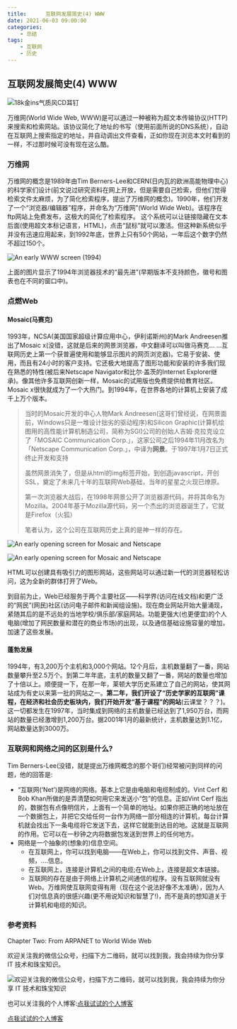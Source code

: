 ```yaml
---
title:      互联网发展简史(4) WWW
date: 2021-06-03 09:00:00
categories:
    - 总结
tags:
    - 互联网
    - 历史
---
```


## 互联网发展简史(4) WWW

![18k金ins气质风CD耳钉](https://pic3.zhimg.com/80/v2-c2cfb99f03d33c3f8fc20a95b220fe82_720w.jpg)

万维网(World Wide Web, WWW)是可以通过一种被称为超文本传输协议(HTTP)来搜索和检索网站。该协议简化了地址的书写（使用前面所说的DNS系统），自动在互联网上搜索指定的地址，并自动调出文件查看，正如你现在浏览本文时看到的一样，不过那时候可没有现在这么酷。

### 万维网

万维网的概念是1989年由Tim Berners-Lee和CERN(日内瓦的欧洲高能物理中心)的科学家们设计(前文说过研究资料在网上开放，但是需要自己检索，但他们觉得检索文件太麻烦，为了简化检索程序，提出了万维网的概念)。1990年，他们开发了一个“浏览器/编辑器”程序，并命名为“万维网”(World Wide Web)。该程序在ftp网站上免费发布，这极大的简化了检索程序。 这个系统可以让链接隐藏在文本后面(使用超文本标记语言，HTML)，点击“鼠标”就可以激活。但这种新系统似乎并没有迅速应用起来，到1992年底，世界上只有50个网站，一年后这个数字仍然不超过150个。

![An early WWW screen (1994)](https://www.let.leidenuniv.nl/history/ivh/screen1994.gif)

上面的图片显示了1994年浏览器技术的“最先进”(早期版本不支持颜色，徽号和图表也在不同的窗口中)。

###  点燃Web

#### Mosaic(马赛克)

1993年，NCSA(美国国家超级计算应用中心，伊利诺斯州)的Mark Andreesen推出了Mosaic x(没错，这就是后来的网景浏览器，中文翻译可以叫做马赛克... ...互联网历史上第一个获普遍使用和能够显示图片的网页浏览器)。它易于安装、使用，而且有24小时的客户支持。它还极大地提高了图形功能和安装的许多我们现在熟悉的特性(被后来Netscape Navigator和比尔·盖茨的Internet Explorer继承)。像其他许多互联网创新一样，Mosaic的试用版也免费提供给教育社区。Mosaic x很快就成为了一个大热门。到1994年，在世界各地的计算机上安装了成千上万个版本。

> 当时的Mosaic开发的中心人物Mark Andreesen(这哥们曾经说，在网景面前，Windows只是一堆设计拙劣的驱动程序)和Silicon Graphic(计算机绘图用的高性能计算机制造公司，简称为SGI)公司的创始人吉姆·克拉克设立了「MOSAIC Communication Corp.」，这家公司之后1994年11月改名为「Netscape Communication Corp.」，中译为**网景**。于1997年1月7日正式终止开发和支持
>
> 虽然网景消失了，但是从html的img标签开始，到创造javascript，开创SSL，奠定了未来几十年的互联网Web基础，当年的星星之火现已燎原。
>
> 第一次浏览器大战后，在1998年网景公开了浏览器源代码，并将其命名为Mozilla。2004年基于Mozilla源代码，另一个杰出的浏览器诞生了，它就是Firefox（火狐）
>
> 笔者认为，这个公司在互联网历史上真的是神一样的存在。

![An early opening screen for Mosaic and Netscape](https://www.let.leidenuniv.nl/history/ivh/mosaic.gif)

![An early opening screen for Mosaic and Netscape](https://www.let.leidenuniv.nl/history/ivh/netscape.gif)

HTML可以创建具有吸引力的图形网站，这些网站可以通过新一代的浏览器轻松访问，这为全新的群体打开了Web。

到目前为止，Web已经服务于两个主要社区——科学界(访问在线文档)和更广泛的“网民”(网民)社区(访问电子邮件和新闻组设施)。现在商业网站开始大量涌现，紧随其后的是不远处的当地学校/俱乐部/家庭网站。功能更强大(也更便宜)的个人电脑(增加了网民数量和潜在的商业市场)的出现，以及通信基础设施容量的增加，加速了这些发展。

#### 蓬勃发展

1994年，有3,200万个主机和3,000个网站。12个月后，主机数量翻了一番，网站数量攀升至2.5万个。到第二年年底，主机的数量又翻了一番，网站的数量也增加了十倍以上。顺便提一下，在那一年，莱顿大学历史系建立了自己的网站，使其网站成为有史以来第一批的网站之一。**第二年，我们开设了“历史学家的互联网”课程，在经济和社会历史板块内，我们开始开发“基于课程”的网站**(云课堂？？？)。这一切都发生在1997年，当时集成到网络的主机数量已经达到了1,950万台，而网站的数量已经激增到1,200万台。据2001年1月的最新统计，主机数量达到1.1亿，网站数量达到3000万。



### 互联网和网络之间的区别是什么?

Tim Berners-Lee(没错，就是提出万维网概念的那个哥们)经常被问到同样的问题，他的回答是:

- “互联网(‘Net’)是网络的网络。基本上它是由电脑和电缆制成的。Vint Cerf 和 Bob Khan所做的是弄清楚如何用它来发送小“包”的信息。正如Vint Cerf 指出的，数据包有点像明信片，上面有一个简单的地址。如果你把正确的地址放在一个数据包上，并把它交给任何一台作为网络一部分相连的计算机，每台计算机就会找出下一条电缆将它发送下去，这样它就能到达目的地。这就是互联网的作用。它可以在一秒钟之内将数据包发送到世界上的任何地方。
- 网络是一个抽象的(想象的)信息空间。
  - 在互联网上，你可以找到电脑——在Web上，你可以找到文件、声音、视频，....信息。
  - 在互联网上，连接是计算机之间的电缆;在Web上，连接是超文本链接。
  - 互联网的存在是由于网络上计算机之间通信的程序。没有互联网就没有Web。万维网使互联网变得有用（现在这个说法好像不太准确），因为人们对信息真的很感兴趣(更不用说知识和智慧了!)，而不是真的想知道关于计算机和电缆的知识。



### 参考资料

Chapter Two: From ARPANET to World Wide Web

欢迎关注我的微信公众号，扫描下方二维码，就可以找到我，我会持续为你分享 IT 技术和珠宝知识。

![欢迎关注我的微信公众号，扫描下方二维码，就可以找到我，我会持续为你分享 IT 技术和珠宝知识](https://pic1.zhimg.com/80/v2-8ff04a9934840c3c552ed41497bc4748_720w.jpg)

也可以关注我的个人博客:[点我试试的个人博客](https://dianwoshishi.github.io/)



<a href="https://dianwoshishi.github.io/" target="_blank" class="LinkCard">点我试试的个人博客</a>

